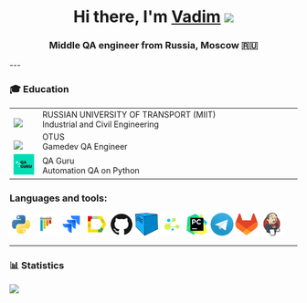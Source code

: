 <h1 align="center">Hi there, I'm <a href="https://daniilshat.ru/" target="_blank">Vadim</a> 
<img src="https://github.com/blackcater/blackcater/raw/main/images/Hi.gif" height="32"/></h1>
<h3 align="center">Middle QA engineer from Russia, Moscow 🇷🇺</h3>
---

### :mortar_board: Education

<table width="100%" border='0'>
    <tr><td width="10%" valign="bottom"><img src="icons/mephi_logo.jpeg"></td><td valign="middle">RUSSIAN UNIVERSITY OF TRANSPORT (MIIT)</br>Industrial and Civil Engineering</td></tr>
    <tr><td width="10%" valign="bottom"><img src="icons/mephi_logo.jpeg"></td><td valign="middle">OTUS</br>Gamedev QA Engineer</td></tr>
    <tr><td width="10%" valign="bottom"><img src="icons/qa_guru_logo.svg"></td><td valign="middle">QA Guru</br>Automation QA on Python</td></tr>
</table>

### Languages and tools:

<img title="Python" src="icons/python.svg" height="40" width="40"/> <img title="Pytest" src="icons/pytest.svg" height="40" width="40"/> <img title="Jira" src="icons/jira.svg" height="40" width="40"/> <img title="Allure Report" src="icons/allure_report.png" height="40" width="40"/> <img title="GitHub" src="icons/github.svg" height="40" width="40"/> <img title="Selenoid" src="icons/selenoid.png" height="40" width="40"/> <img title="Selene" src="icons/selene.png" height="40" width="40"/> <img title="Pycharm" src="icons/pycharm-original.svg" height="40" width="40"/> <img title="Telegram" src="icons/telegram.png" height="40" width="40"/> <img title="GitLab" src="icons/gitlab-original.svg" height="40" width="40"/> <img title="Jenkins" src="icons/jenkins-original.svg" height="40" width="40"/>

---

### 📊 Statistics

![](http://github-profile-summary-cards.vercel.app/api/cards/stats?username=zmamedov&theme=radical)
